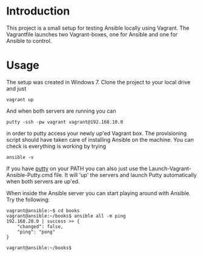 # Introduction

This project is a small setup for testing Ansible locally using Vagrant. The Vagrantfile launches two Vagrant-boxes, one for Ansible and one for Ansible to control.

# Usage

The setup was created in Windows 7. Clone the project to your local drive and just

```shellscript
vagrant up
```

And when both servers are running you can

```shellscript
putty -ssh -pw vagrant vagrant@192.168.10.0
```

in order to putty access your newly up'ed Vagrant box. The provisioning script should have taken care of installing Ansible on the machine. You can check is everything is working by trying

```shellscript
ansible -v
```

If you have [putty](http://www.putty.org/) on your PATH you can also just use the Launch-Vagrant-Ansible-Putty.cmd file. It will 'up' the servers and launch Putty automatically when both servers are up'ed.

When inside the Ansible server you can start playing around with Ansible. Try the following:

```shellscript
vagrant@ansible:~$ cd books
vagrant@ansible:~/books$ ansible all -m ping
192.168.20.0 | success >> {
    "changed": false,
    "ping": "pong"
}

vagrant@ansible:~/books$
```
